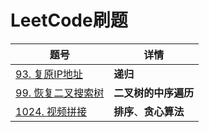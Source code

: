 # LeetCode刷题

| 题号                                          | 详情                   |
| --------------------------------------------- | ---------------------- |
| [93. 复原IP地址](93.%20复原IP地址.py)         | **递归**               |
| [99. 恢复二叉搜索树](99.%20恢复二叉搜索树.py) | **二叉树的中序遍历**   |
| [1024. 视频拼接](1024.%20视频拼接.py)         | **排序**、**贪心算法** |

